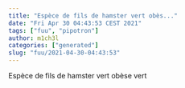 ```yaml
---
title: "Espèce de fils de hamster vert obès..."
date: "Fri Apr 30 04:43:53 CEST 2021"
tags: ["fuu", "pipotron"]
author: m1ch3l
categories: ["generated"]
slug: "fuu/2021-04-30-04:43:53"
---
```


Espèce de fils de hamster vert obèse vert
